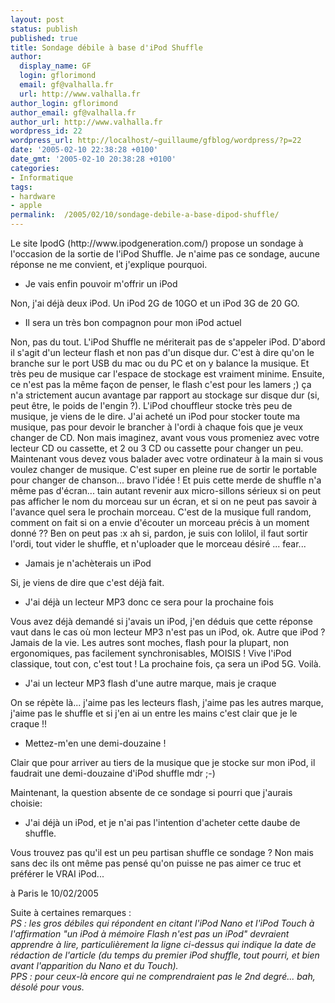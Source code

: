 ```yaml
---
layout: post
status: publish
published: true
title: Sondage débile à base d'iPod Shuffle
author:
  display_name: GF
  login: gflorimond
  email: gf@valhalla.fr
  url: http://www.valhalla.fr
author_login: gflorimond
author_email: gf@valhalla.fr
author_url: http://www.valhalla.fr
wordpress_id: 22
wordpress_url: http://localhost/~guillaume/gfblog/wordpress/?p=22
date: '2005-02-10 22:38:28 +0100'
date_gmt: '2005-02-10 20:38:28 +0100'
categories:
- Informatique
tags:
- hardware
- apple
permalink:  /2005/02/10/sondage-debile-a-base-dipod-shuffle/
---
```

<p>Le site IpodG (http://www.ipodgeneration.com/) propose un sondage &agrave; l'occasion de la sortie de l'iPod Shuffle. Je n'aime pas ce sondage, aucune r&eacute;ponse ne me convient, et j'explique pourquoi.</p>
<ul>
<li>Je vais enfin pouvoir m'offrir un iPod</li>
</ul>
<p>Non, j'ai d&eacute;j&agrave; deux iPod. Un iPod 2G de 10GO et un iPod 3G de 20 GO.</p>
<ul>
<li>Il sera un tr&egrave;s bon compagnon pour mon iPod actuel</li>
</ul>
<p>Non, pas du tout. L'iPod Shuffle ne m&eacute;riterait pas de s'appeler iPod. D'abord il s'agit d'un lecteur flash et non pas d'un disque dur. C'est &agrave; dire qu'on le branche sur le port USB du mac ou du PC et on y balance la musique. Et tr&egrave;s peu de musique car l'espace de stockage est vraiment minime. Ensuite, ce n'est pas la m&ecirc;me fa&ccedil;on de penser, le flash c'est pour les lamers ;) &ccedil;a n'a strictement aucun avantage par rapport au stockage sur disque dur (si, peut &ecirc;tre, le poids de l'engin ?). L'iPod chouffleur stocke tr&egrave;s peu de musique, je viens de le dire. J'ai achet&eacute; un iPod pour stocker toute ma musique, pas pour devoir le brancher &agrave; l'ordi &agrave; chaque fois que je veux changer de CD. Non mais imaginez, avant vous vous promeniez avec votre lecteur CD ou cassette, et 2 ou 3 CD ou cassette pour changer un peu. Maintenant vous devez vous balader avec votre ordinateur &agrave; la main si vous voulez changer de musique. C'est super en pleine rue de sortir le portable pour changer de chanson... bravo l'id&eacute;e ! Et puis cette merde de shuffle n'a m&ecirc;me pas d'&eacute;cran... tain autant revenir aux micro-sillons s&eacute;rieux si on peut pas afficher le nom du morceau sur un &eacute;cran, et si on ne peut pas savoir &agrave; l'avance quel sera le prochain morceau. C'est de la musique full random, comment on fait si on a envie d'&eacute;couter un morceau pr&eacute;cis &agrave; un moment donn&eacute; ?? Ben on peut pas :x ah si, pardon, je suis con lolilol, il faut sortir l'ordi, tout vider le shuffle, et n'uploader que le morceau d&eacute;sir&eacute; ... fear...</p>
<ul>
<li>Jamais je n'ach&egrave;terais un iPod</li>
</ul>
<p>Si, je viens de dire que c'est d&eacute;j&agrave; fait.</p>
<ul>
<li>J'ai d&eacute;j&agrave; un lecteur MP3 donc ce sera pour la prochaine fois</li>
</ul>
<p>Vous avez d&eacute;j&agrave; demand&eacute; si j'avais un iPod, j'en d&eacute;duis que cette r&eacute;ponse vaut dans le cas o&ugrave; mon lecteur MP3 n'est pas un iPod, ok. Autre que iPod ? Jamais de la vie. Les autres sont moches, flash pour la plupart, non ergonomiques, pas facilement synchronisables, MOISIS ! Vive l'iPod classique, tout con, c'est tout ! La prochaine fois, &ccedil;a sera un iPod 5G. Voil&agrave;.</p>
<ul>
<li>J'ai un lecteur MP3 flash d'une autre marque, mais je craque</li>
</ul>
<p>On se r&eacute;p&egrave;te l&agrave;... j'aime pas les lecteurs flash, j'aime pas les autres marque, j'aime pas le shuffle et si j'en ai un entre les mains c'est clair que je le craque !!</p>
<ul>
<li>Mettez-m'en une demi-douzaine !</li>
</ul>
<p>Clair que pour arriver au tiers de la musique que je stocke sur mon iPod, il faudrait une demi-douzaine d'iPod shuffle mdr ;-)</p>
<p>Maintenant, la question absente de ce sondage si pourri que j'aurais choisie:</p>
<ul>
<li>J'ai d&eacute;j&agrave; un iPod, et je n'ai pas l'intention d'acheter cette daube de shuffle.</li>
</ul>
<p>
          Vous trouvez pas qu'il est un peu partisan shuffle ce sondage ? Non mais sans dec ils ont m&ecirc;me pas pens&eacute; qu'on puisse ne pas aimer ce truc et pr&eacute;f&eacute;rer le VRAI iPod...</p>
<p>
&agrave; Paris le 10/02/2005</p>
<p>Suite à certaines remarques :<br />
<i>PS : les gros débiles qui répondent en citant l'iPod Nano et l'iPod Touch à l'affirmation "un iPod à mémoire Flash n'est pas un iPod" devraient apprendre à lire, particulièrement la ligne ci-dessus qui indique la date de rédaction de l'article (du temps du premier iPod shuffle, tout pourri, et bien avant l'apparition du Nano et du Touch).<br />
PPS : pour ceux-là encore qui ne comprendraient pas le 2nd degré... bah, désolé pour vous. </i></p>
